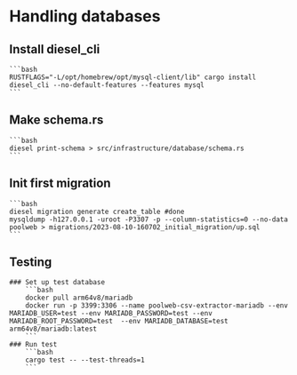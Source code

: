 # Handling databases
## Install diesel_cli 
    ```bash
    RUSTFLAGS="-L/opt/homebrew/opt/mysql-client/lib" cargo install diesel_cli --no-default-features --features mysql
    ```

## Make schema.rs
    
    ```bash
    diesel print-schema > src/infrastructure/database/schema.rs
    ```

## Init first migration
    ```bash
    diesel migration generate create_table #done
    mysqldump -h127.0.0.1 -uroot -P3307 -p --column-statistics=0 --no-data poolweb > migrations/2023-08-10-160702_initial_migration/up.sql
    ```

## Testing
    ### Set up test database
        ```bash
        docker pull arm64v8/mariadb
        docker run -p 3399:3306 --name poolweb-csv-extractor-mariadb --env MARIADB_USER=test --env MARIADB_PASSWORD=test --env MARIADB_ROOT_PASSWORD=test  --env MARIADB_DATABASE=test arm64v8/mariadb:latest
        ```
    ### Run test
        ```bash
        cargo test -- --test-threads=1
        ```

